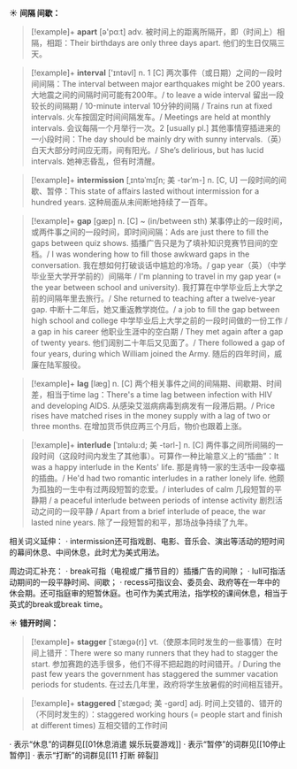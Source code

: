 ☀ <span class="category">**间隔 间歇：**</span>
>[!example]+ <span class="vocabulary">**apart**</span> [ə'pɑːt] 
> <span class="definition">adv. 被时间上的距离所隔开，即（时间上）相隔，相距：</span>Their birthdays are only three days apart. 他们的生日仅隔三天。

>[!example]+ <span class="vocabulary">**interval**</span> ['ɪntəvl] 
> <span class="definition">n. 1 [C] 两次事件（或日期）之间的一段时间间隔：</span>The interval between major earthquakes might be 200 years. 大地震之间的间隔时间可能有200年。/ to leave a wide interval 留出一段较长的间隔期 / 10-minute interval 10分钟的间隔 / Trains run at fixed intervals. 火车按固定时间间隔发车。/ Meetings are held at monthly intervals. 会议每隔一个月举行一次。<span class="definition">2 [usually pl.] 其他事情穿插进来的一小段时间：</span>The day should be mainly dry with sunny intervals.（英）白天大部分时间应无雨，间有阳光。/ She’s delirious, but has lucid intervals. 她神志昏乱，但有时清醒。
            
>[!example]+ <span class="vocabulary">**intermission**</span> [ˌɪntəˈmɪʃn; 美 -tərˈm-]
> <span class="definition">n. [C, U] 一段时间的间歇、暂停：</span>This state of affairs lasted without intermission for a hundred years. 这种局面从未间断地持续了一百年。            

>[!example]+ <span class="vocabulary">**gap**</span> [gæp]
> <span class="definition">n. [C] ~ (in/between sth) 某事停止的一段时间，或两件事之间的一段时间，即时间间隔：</span>Ads are just there to fill the gaps between quiz shows. 插播广告只是为了填补知识竞赛节目间的空档。/ I was wondering how to fill those awkward gaps in the conversation. 我在想如何打破谈话中尴尬的冷场。/ gap year（英）（中学毕业至大学开学前的）间隔年 / I'm planning to travel in my gap year (= the year between school and university). 我打算在中学毕业后上大学之前的间隔年里去旅行。/ She returned to teaching after a twelve-year gap. 中断十二年后，她又重返教学岗位。/ a job to fill the gap between high school and college 中学毕业后上大学之前的一段时间做的一份工作 / a gap in his career 他职业生涯中的空白期 / They met again after a gap of twenty years. 他们阔别二十年后又见面了。/ There followed a gap of four years, during which William joined the Army. 随后的四年时间，威廉在陆军服役。                

>[!example]+ <span class="vocabulary">**lag**</span> [læg]
> <span class="definition">n. [C] 两个相关事件之间的间隔期、间歇期、时间差，相当于time lag：</span>There's a time lag between infection with HIV and developing AIDS. 从感染艾滋病病毒到病发有一段滞后期。/ Price rises have matched rises in the money supply with a lag of two or three months. 在增加货币供应两三个月后，物价也跟着上涨。    
       
>[!example]+ <span class="vocabulary">**interlude**</span> [ˈɪntəlu:d; 美 -tərl-]
> <span class="definition">n. [C] 两件事之间所间隔的一段时间（这段时间内发生了其他事）。可算作一种比喻意义上的“插曲”：</span>It was a happy interlude in the Kents' life. 那是肯特一家的生活中一段幸福的插曲。/ He'd had two romantic interludes in a rather lonely life. 他颇为孤独的一生中有过两段短暂的恋爱。/ interludes of calm 几段短暂的平静期 / a peaceful interlude between periods of intense activity 剧烈活动之间的一段平静 / Apart from a brief interlude of peace, the war lasted nine years. 除了一段短暂的和平，那场战争持续了九年。           
           
相关词义延伸：
· intermission还可指戏剧、电影、音乐会、演出等活动的短时间的幕间休息、中间休息，此时尤为美式用法。

周边词汇补充：
· break可指（电视或广播节目的）插播广告的间隙；
· lull可指活动期间的一段平静时间、间歇；
· recess可指议会、委员会、政府等在一年中的休会期。还可指庭审的短暂休庭。也可作为美式用法，指学校的课间休息，相当于英式的break或break time。
     
☀ <span class="category">**错开时间：**</span>
>[!example]+ <span class="vocabulary">**stagger**</span> [ˈstægə(r)]
> <span class="definition">vt.（使原本同时发生的一些事情）在时间上错开：</span>There were so many runners that they had to stagger the start. 参加赛跑的选手很多，他们不得不把起跑的时间错开。/ During the past few years the government has staggered the summer vacation periods for students. 在过去几年里，政府将学生放暑假的时间相互错开。
           
>[!example]+ <span class="vocabulary">**staggered**</span> [ˈstægəd; 美 -gərd]
> <span class="definition">adj. 时间上交错的、错开的（不同时发生的）：</span>staggered working hours (= people start and finish at different times) 互相交错的工作时间

· 表示“休息”的词群见[[01休息消遣 娱乐玩耍游戏]]
· 表示“暂停”的词群见[[10停止 暂停]]
· 表示“打断”的词群见[[11 打断 碎裂]]
